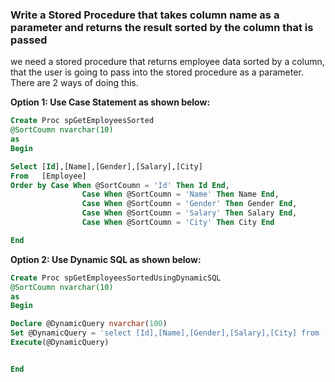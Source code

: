 ### Write a Stored Procedure that takes column name as a parameter and returns the result sorted by the column that is passed

we need a stored procedure that returns employee data sorted by a column, that the user is going to pass into the stored procedure as a parameter. There are 2 ways of doing this.

**Option 1: Use Case Statement as shown below:**

```SQL
Create Proc spGetEmployeesSorted
@SortCoumn nvarchar(10)
as
Begin

Select [Id],[Name],[Gender],[Salary],[City] 
From   [Employee]
Order by Case When @SortCoumn = 'Id' Then Id End,
                Case When @SortCoumn = 'Name' Then Name End,
                Case When @SortCoumn = 'Gender' Then Gender End,
                Case When @SortCoumn = 'Salary' Then Salary End,
                Case When @SortCoumn = 'City' Then City End

End
```

**Option 2: Use Dynamic SQL as shown below:**

```SQL
Create Proc spGetEmployeesSortedUsingDynamicSQL
@SortCoumn nvarchar(10)
as
Begin

Declare @DynamicQuery nvarchar(100)
Set @DynamicQuery = 'select [Id],[Name],[Gender],[Salary],[City] from [Employee] order by ' + @SortCoumn
Execute(@DynamicQuery)


End
```